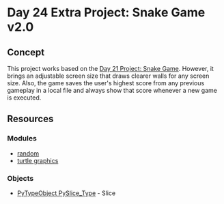 # Day 24 Extra Project: Snake Game v2.0

## Concept

This project works based on the [Day 21 Project: Snake Game](../day-021-snake-game). However, it brings an
adjustable screen size that draws clearer walls for any screen size. Also, the game saves the user's highest
score from any previous gameplay in a local file and always show that score whenever a new game is executed.

## Resources

### Modules

- [random](https://docs.python.org/3/library/random.html#module-random)
- [turtle graphics](https://docs.python.org/3/library/turtle.html#module-turtle)

### Objects

- [PyTypeObject PySlice_Type](https://docs.python.org/3/c-api/slice.html) - Slice